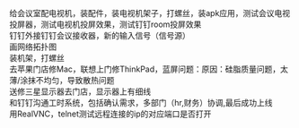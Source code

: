 给会议室配电视机，装配件，装电视机架子，打螺丝，装apk应用，测试会议电视投屏器，测试电视机投屏效果，测试钉钉room投屏效果<br>
钉钉外接钉钉会议接收器，新的输入信号（信号源）<br>
画网络拓扑图<br>
装机架，打螺丝<br>
去苹果门店修Mac，联想上门修ThinkPad，蓝屏问题：原因：硅脂质量问题，太薄/涂抹不均匀，导致散热问题<br>
送修三星显示器去门店，显示器上有细线<br>
和钉钉沟通工时系统，包括确认需求，多部门（hr,财务）协调,最后成功上线<br>
用RealVNC，telnet测试远程连接的ip的对应端口是否打开<br>
